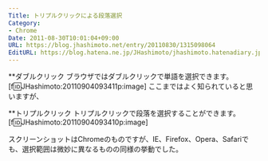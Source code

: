 ```yaml
---
Title: トリプルクリックによる段落選択
Category:
- Chrome
Date: 2011-08-30T10:01:04+09:00
URL: https://blog.jhashimoto.net/entry/20110830/1315098064
EditURL: https://blog.hatena.ne.jp/JHashimoto/jhashimoto.hatenadiary.jp/atom/entry/12921228815717257337
---
```



**ダブルクリック
ブラウザではダブルクリックで単語を選択できます。
[f:id:JHashimoto:20110904093411p:image]
ここまではよく知られていると思いますが、

**トリプルクリック
トリプルクリックで段落を選択することができます。
[f:id:JHashimoto:20110904093410p:image]

スクリーンショットはChromeのものですが、IE、Firefox、Opera、Safariでも、選択範囲は微妙に異なるものの同様の挙動でした。
